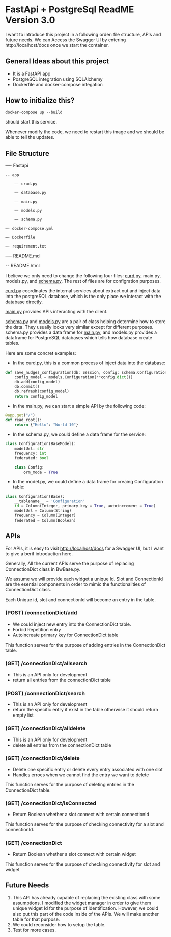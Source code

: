 # FastApi + PostgreSql ReadME Version 3.0

I want to introduce this project in a following order: file structure, APIs and future needs.
We can Access the Swagger UI by entering http://localhost/docs once we start the container.

## General Ideas about this project

- It is a FastAPI app
- PostgreSQL integration using SQLAlchemy
- Dockerfile and docker-compose integation

## How to initialize this?

```python
docker-compose up --build 
```

should start this service.

Whenever modify the code, we need to restart this image and we should be able to tell the updates.

## File Structure

—- Fastapi

    -- app

        —- crud.py

        —- database.py

        —- main.py

        —- models.py

        —- schema.py

    —- docker-compose.yml

    —- Dockerfile

    —- requirement.txt

—- README.md

-- README.html

I believe we only need to change the following four files: [curd.py](http://curd.py), main.py, models.py, and [schema.py](http://schema.py). The rest of files are for configration purposes.

[curd.py](http://curd.py) coordinates the internal services about extract out and inject data into the postgreSQL database, which is the only place we interact with the database directly.

[main.py](http://main.py) provides APIs interacting with the client.

[schema.py](http://schema.py) and [models.py](http://models.py) are a pair of class helping determine how to store the data. They usually looks very similar except for different purposes. schema.py provides a data frame for [main.py](http://main.py), and models.py provides a dataframe for PostgreSQL databases which tells how database create tables.

Here are some concret examples:

- In the curd.py, this is a common process of inject data into the database:

```python
def save_nudges_configuration(db: Session, config: schema.Configuration):
    config_model = models.Configuration(**config.dict())
    db.add(config_model)
    db.commit()
    db.refresh(config_model)
    return config_model
```

- In the main.py, we can start a simple API by the following code:

```python
@app.get("/")
def read_root():
    return {"Hello": "World 10"}
```

- In the schema.py, we could define a data frame for the service:

```python
class Configuration(BaseModel):
    modelUrl: str
    frequency: int
    federated: bool

    class Config:
        orm_mode = True
```

- In the model.py, we could define a data frame for creaing Configuration table:

```python
class Configuration(Base):
    __tablename__ = 'Configuration'
    id = Column(Integer, primary_key = True, autoincrement = True)
    modelUrl = Column(String)
    frequency = Column(Integer)
    federated = Column(Boolean)
```

## APIs

For APIs, it is easy to visit [http://localhost/docs](http://localhost/docs) for a Swagger UI, but I want to give a berif introduction here.

Generally, All the current APIs serve the purpose of replacing ConnectionDict class in BwBase.py.

We assume we will provide each widget a unique Id. Slot and ConnectionId are the esential components in order to mimic the functionalities of ConnectionDict class. 

Each Unique id, slot and connectionId will become an entry in the table.

### (POST) /connectionDict/add

- We could inject new entry into the ConnectionDict table.
- Forbid Repetition entry
- Autoincreate primary key for ConnectionDict table

This function serves for the purpose of adding entries in the ConnectionDict table.

### (GET) /connectionDict/allsearch

- This is an API only for development
- return all entries from the connectionDict table

### (POST) /connectionDict/search

- This is an API only for development
- return the specific entry if exist in the table otherwise it should return empty list

### (GET) /connectionDict/alldelete

- This is an API only for development
- delete all entries from the connectionDict table

### (GET) /connectionDict/delete

- Delete one specific entry or delete every entry associated with one slot
- Handles erroes when we cannot find the entry we want to delete

This function serves for the purpose of deleting entries in the ConnectionDict table.

### (GET) /connectionDict/isConnected

- Return Boolean whether a slot connect with certain connectionId

This function serves for the purpose of checking connectivity for a slot and connectionId.

### (GET) /connectionDict

- Return Boolean whether a slot connect with certain widget

This function serves for the purpose of checking connectivity for slot and widget

                                                                                                                        

## Future Needs

1. This API has already capable of replacing the existing class with some assumptions. I modified the widget manager in order to give them unique widget Id for the purpose of identification. However, we could also put this part of the code inside of the APIs. We will make another table for that purpose.
2. We could reconsider how to setup the table.
3. Test for more cases.
